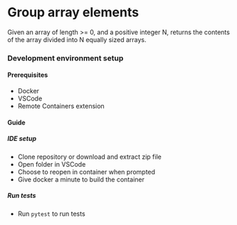 # Group array elements
Given an array of length >= 0, and a positive integer N, returns the contents of the array divided into N equally sized arrays.

### Development environment setup

#### Prerequisites

- Docker
- VSCode
- Remote Containers extension

#### Guide

##### IDE setup
- Clone repository or download and extract zip file
- Open folder in VSCode
- Choose to reopen in container when prompted
- Give docker a minute to build the container
##### Run tests
- Run `pytest` to run tests
